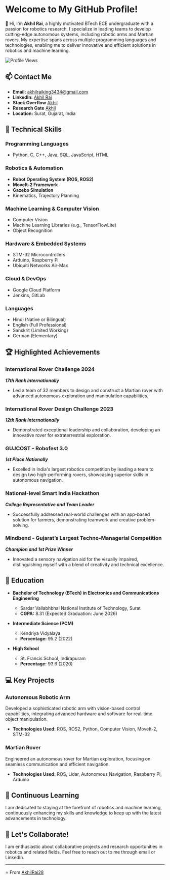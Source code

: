 # Welcome to My GitHub Profile!

👋 Hi, I'm **Akhil Rai**, a highly motivated BTech ECE undergraduate with a passion for robotics research. I specialize in leading teams to develop cutting-edge autonomous systems, including robotic arms and Martian rovers. My expertise spans across multiple programming languages and technologies, enabling me to deliver innovative and efficient solutions in robotics and machine learning.

![Profile Views](https://komarev.com/ghpvc/?username=AkhilRai28&style=flat-square&color=blue)

## 📫 Contact Me
- **Email:** [akhilraiking3434@gmail.com](mailto:akhilraiking3434@gmail.com)
- **LinkedIn:** [Akhil Rai](https://www.linkedin.com/in/akhil-rai28)
- **Stack Overflow** [Akhil](https://stackoverflow.com/users/25370207/akhil)
- **Research Gate** [Akhil](https://www.researchgate.net/profile/Akhil-Rai)
- **Location:** Surat, Gujarat, India

## 🔧 Technical Skills

### Programming Languages
- Python, C, C++, Java, SQL, JavaScript, HTML

### Robotics & Automation
- **Robot Operating System (ROS, ROS2)**
- **MoveIt-2 Framework**
- **Gazebo Simulation**
- Kinematics, Trajectory Planning

### Machine Learning & Computer Vision
- Computer Vision
- Machine Learning Libraries (e.g., TensorFlowLite)
- Object Recognition

### Hardware & Embedded Systems
- STM-32 Microcontrollers
- Arduino, Raspberry Pi
- Ubiquiti Networks Air-Max

### Cloud & DevOps
- Google Cloud Platform
- Jenkins, GitLab

### Languages
- Hindi (Native or Bilingual)
- English (Full Professional)
- Sanskrit (Limited Working)
- German (Elementary)

## 🏆 Highlighted Achievements

### **International Rover Challenge 2024**
**_17th Rank Internationally_**
- Led a team of 32 members to design and construct a Martian rover with advanced autonomous exploration and manipulation capabilities.

### **International Rover Design Challenge 2023**
**_12th Rank Internationally_**
- Demonstrated exceptional leadership and collaboration, developing an innovative rover for extraterrestrial exploration.

### **GUJCOST - Robofest 3.0**
**_1st Place Nationally_**
- Excelled in India's largest robotics competition by leading a team to design two high-performing rovers, showcasing superior skills in autonomous navigation.

### **National-level Smart India Hackathon**
**_College Representative and Team Leader_**
- Successfully addressed real-world challenges with an app-based solution for farmers, demonstrating teamwork and creative problem-solving.

### **Mindbend - Gujarat’s Largest Techno-Managerial Competition**
**_Champion and 1st Prize Winner_**
- Innovated a sensory navigation aid for the visually impaired, distinguishing myself with a blend of creativity and technical excellence.

## 📘 Education

- **Bachelor of Technology (BTech) in Electronics and Communications Engineering**
  - Sardar Vallabhbhai National Institute of Technology, Surat
  - **CGPA:** 8.31 (Expected Graduation: June 2026)

- **Intermediate Science (PCM)**
  - Kendriya Vidyalaya
  - **Percentage:** 95.2 (2022)

- **High School**
  - St. Francis School, Indirapuram
  - **Percentage:** 93.6 (2020)

## 💻 Key Projects

### **Autonomous Robotic Arm**
Developed a sophisticated robotic arm with vision-based control capabilities, integrating advanced hardware and software for real-time object manipulation.
- **Technologies Used:** ROS, ROS2, Python, Computer Vision, MoveIt-2, STM-32

### **Martian Rover**
Engineered an autonomous rover for Martian exploration, focusing on seamless communication and efficient navigation.
- **Technologies Used:** ROS, Lidar, Autonomous Navigation, Raspberry Pi, Arduino

## 🌱 Continuous Learning
I am dedicated to staying at the forefront of robotics and machine learning, continuously enhancing my skills and knowledge to keep up with the latest advancements in technology.

## 🤝 Let's Collaborate!
I am enthusiastic about collaborative projects and research opportunities in robotics and related fields. Feel free to reach out to me through email or LinkedIn.

---

⭐️ From [AkhilRai28](https://github.com/AkhilRai28)
